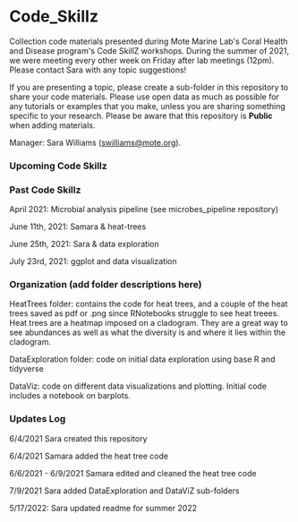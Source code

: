 # Code_Skillz
 
 Collection code materials presented during Mote Marine Lab's Coral Health and Disease program's Code SkillZ workshops. During the summer of 2021, we were meeting every other week on Friday after lab meetings (12pm). Please contact Sara with any topic suggestions!
 
 If you are presenting a topic, please create a sub-folder in this repository to share your code materials. Please use open data as much as possible for any tutorials or examples that you make, unless you are sharing something specific to your research. Please be aware that this repository is **Public** when adding materials.  
 
 Manager: Sara Williams (swilliams@mote.org).
 
### Upcoming Code Skillz



### Past Code Skillz

April 2021: Microbial analysis pipeline (see microbes_pipeline repository)

June 11th, 2021: Samara & heat-trees

June 25th, 2021: Sara & data exploration


July 23rd, 2021: ggplot and data visualization


### Organization (add folder descriptions here)

HeatTrees folder: contains the code for heat trees, and a couple of the heat trees saved as pdf or .png since RNotebooks struggle to see heat treees. Heat trees are a heatmap imposed on a cladogram. They are a great way to see abundances as well as what the diversity is and where it lies within the cladogram.

DataExploration folder: code on initial data exploration using base R and tidyverse

DataViz: code on different data visualizations and plotting. Initial code includes a notebook on barplots.

### Updates Log

6/4/2021 Sara created this repository

6/4/2021 Samara added the heat tree code

6/6/2021 - 6/9/2021 Samara edited and cleaned the heat tree code

7/9/2021 Sara added DataExploration and DataViZ sub-folders

5/17/2022: Sara updated readme for summer 2022